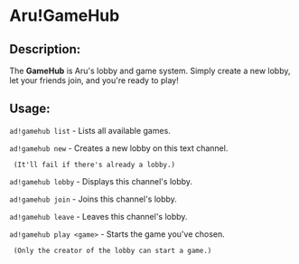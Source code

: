 # Aru!GameHub

## Description:
The **GameHub** is Aru's lobby and game system. Simply create a new lobby, let your friends join, and you're ready to play!

## Usage:
`ad!gamehub list` - Lists all available games.



`ad!gamehub new` - Creates a new lobby on this text channel.

     (It'll fail if there's already a lobby.)

`ad!gamehub lobby` - Displays this channel's lobby.



`ad!gamehub join` - Joins this channel's lobby.

`ad!gamehub leave` - Leaves this channel's lobby.



`ad!gamehub play <game>` - Starts the game you've chosen.

     (Only the creator of the lobby can start a game.)
